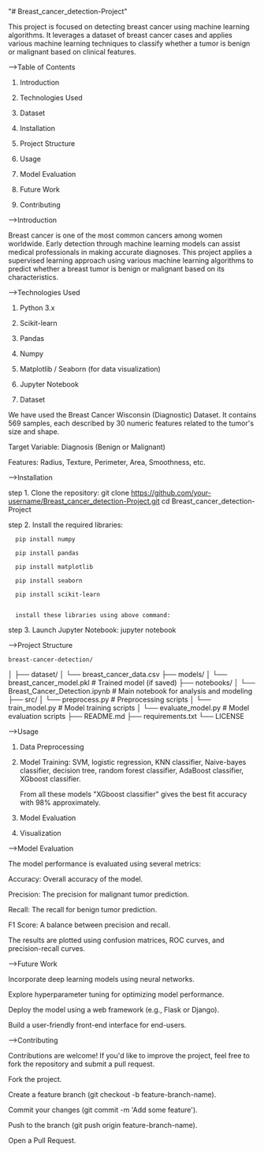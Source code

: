 "# Breast_cancer_detection-Project" 

This project is focused on detecting breast cancer using machine learning algorithms. It leverages a dataset of breast cancer cases and applies various machine learning techniques to classify whether a tumor is benign or malignant based on clinical features.

-->Table of Contents

1. Introduction

2. Technologies Used

3. Dataset

4. Installation

5. Project Structure

6. Usage

7. Model Evaluation

8. Future Work

9. Contributing

-->Introduction

Breast cancer is one of the most common cancers among women worldwide. Early detection through machine learning models can assist medical professionals in making accurate diagnoses. This project applies a supervised learning approach using various machine learning algorithms to predict whether a breast tumor is benign or malignant based on its characteristics.

-->Technologies Used

1. Python 3.x

2. Scikit-learn

3. Pandas

4. Numpy

5. Matplotlib / Seaborn (for data visualization)

6. Jupyter Notebook

7. Dataset

We have used the Breast Cancer Wisconsin (Diagnostic) Dataset. It contains 569 samples, each described by 30 numeric features related to the tumor's size and shape.

Target Variable: Diagnosis (Benign or Malignant)

Features: Radius, Texture, Perimeter, Area, Smoothness, etc.

-->Installation

step 1. Clone the repository:
      git clone https://github.com/your-username/Breast_cancer_detection-Project.git
      cd Breast_cancer_detection-Project

step 2. Install the required libraries:
     
      pip install numpy
      
      pip install pandas
      
      pip install matplotlib
      
      pip install seaborn
      
      pip install scikit-learn


      install these libraries using above command: 

step 3. Launch Jupyter Notebook:
      jupyter notebook

-->Project Structure

    breast-cancer-detection/
│
├── dataset/
│   └── breast_cancer_data.csv
├── models/
│   └── breast_cancer_model.pkl  # Trained model (if saved)
├── notebooks/
│   └── Breast_Cancer_Detection.ipynb  # Main notebook for analysis and modeling
├── src/
│   └── preprocess.py           # Preprocessing scripts
│   └── train_model.py          # Model training scripts
│   └── evaluate_model.py       # Model evaluation scripts
├── README.md
├── requirements.txt
└── LICENSE

-->Usage

1. Data Preprocessing

2. Model Training:
      SVM, logistic regression, KNN classifier, Naive-bayes classifier, decision tree, random forest classifier, AdaBoost classifier, XGboost classifier.

      From all these models "XGboost classifier" gives the best fit accuracy with 98% approximately.
   
4. Model Evaluation

5. Visualization

-->Model Evaluation

The model performance is evaluated using several metrics:

Accuracy: Overall accuracy of the model.

Precision: The precision for malignant tumor prediction.

Recall: The recall for benign tumor prediction.

F1 Score: A balance between precision and recall.

The results are plotted using confusion matrices, ROC curves, and precision-recall curves.

-->Future Work

Incorporate deep learning models using neural networks.

Explore hyperparameter tuning for optimizing model performance.

Deploy the model using a web framework (e.g., Flask or Django).

Build a user-friendly front-end interface for end-users.

-->Contributing

Contributions are welcome! If you'd like to improve the project, feel free to fork the repository and submit a pull request.

Fork the project.

Create a feature branch (git checkout -b feature-branch-name).

Commit your changes (git commit -m 'Add some feature').

Push to the branch (git push origin feature-branch-name).

Open a Pull Request.





